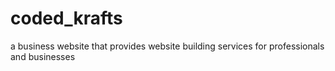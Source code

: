 # coded_krafts
a business website that provides website building services for professionals and businesses

